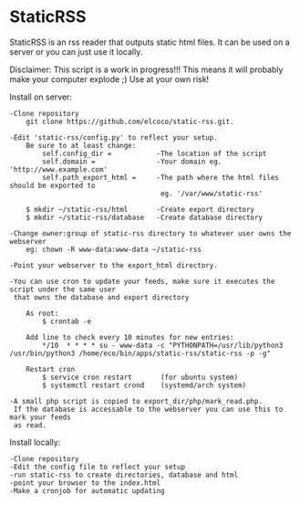 StaticRSS
=========

StaticRSS is an rss reader that outputs static html files.
It can be used on a server or you can just use it locally.

Disclaimer: This script is a work in progress!!!
This means it will probably make your computer explode ;)
Use at your own risk!


Install on server:

    -Clone repository
        git clone https://github.com/elcoco/static-rss.git.

    -Edit 'static-rss/config.py' to reflect your setup.
        Be sure to at least change:
            self.config_dir =           -The location of the script
            self.domain =               -Your domain eg. 'http://www.example.com'
            self.path_export_html =     -The path where the html files should be exported to
                                         eg. '/var/www/static-rss'

        $ mkdir ~/static-rss/html       -Create export directory
        $ mkdir ~/static-rss/database   -Create database directory

    -Change owner:group of static-rss directory to whatever user owns the webserver 
        eg: chown -R www-data:www-data ~/static-rss

    -Point your webserver to the export_html directory.

    -You can use cron to update your feeds, make sure it executes the script under the same user
     that owns the database and export directory

        As root: 
            $ crontab -e

        Add line to check every 10 minutes for new entries:
            */10  * * * * su - www-data -c "PYTHONPATH=/usr/lib/python3 /usr/bin/python3 /home/eco/bin/apps/static-rss/static-rss -p -g"

        Restart cron
            $ service cron restart       (for ubuntu system)
            $ systemctl restart crond    (systemd/arch system)

    -A small php script is copied to export_dir/php/mark_read.php.
     If the database is accessable to the webserver you can use this to mark your feeds
     as read.


Install locally:

    -Clone repository
    -Edit the config file to reflect your setup
    -run static-rss to create directories, database and html
    -point your browser to the index.html
    -Make a cronjob for automatic updating
